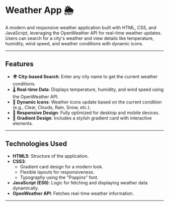 # Weather App 🌦️

A modern and responsive weather application built with HTML, CSS, and JavaScript, leveraging the OpenWeather API for real-time weather updates. Users can search for a city's weather and view details like temperature, humidity, wind speed, and weather conditions with dynamic icons.

---

## Features

- 🌍 **City-based Search**: Enter any city name to get the current weather conditions.
- 🌡️ **Real-time Data**: Displays temperature, humidity, and wind speed using the OpenWeather API.
- 🎨 **Dynamic Icons**: Weather icons update based on the current condition (e.g., Clear, Clouds, Rain, Snow, etc.).
- 📱 **Responsive Design**: Fully optimized for desktop and mobile devices.
- 🎨 **Gradient Design**: Includes a stylish gradient card with interactive elements.

---

## Technologies Used

- **HTML5**: Structure of the application.
- **CSS3**: 
  - Gradient card design for a modern look.
  - Flexible layouts for responsiveness.
  - Typography using the "Poppins" font.
- **JavaScript (ES6)**: Logic for fetching and displaying weather data dynamically.
- **OpenWeather API**: Fetches real-time weather information.

---


